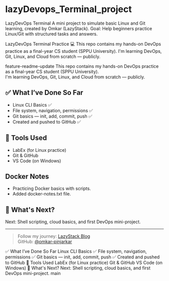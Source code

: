 # lazyDevops_Terminal_project

LazyDevOps Terminal A mini project to simulate basic Linux and Git learning, created by Omkar (LazyStack). Goal: Help beginners practice Linux/Git with structured tasks and answers.

LazyDevOps Terminal Practice 💻 This repo contains my hands-on DevOps practice as a final-year CS student (SPPU University). I'm learning DevOps, Git, Linux, and Cloud from scratch — publicly.

 feature-readme-update
This repo contains my hands-on DevOps practice as a final-year CS student (SPPU University).  
I'm learning DevOps, Git, Linux, and Cloud from scratch — publicly.

## ✅ What I’ve Done So Far

- Linux CLI Basics ✅
- File system, navigation, permissions ✅
- Git basics — init, add, commit, push ✅
- Created and pushed to GitHub ✅

## 📌 Tools Used

- LabEx (for Linux practice)
- Git & GitHub
- VS Code (on Windows)

## Docker Notes  
- Practicing Docker basics with scripts.  
- Added docker-notes.txt file.  


## 🌱 What's Next?

Next: Shell scripting, cloud basics, and first DevOps mini-project.

---

> Follow my journey: [LazyStack Blog](https://your-blog-link.hashnode.dev)  
> GitHub: [@omkar-pinjarkar](https://github.com/omkar-pinjarkar)

✅ What I’ve Done So Far Linux CLI Basics 
✅ File system, navigation, permissions 
✅ Git basics — init, add, commit, push 
✅ Created and pushed to GitHub 
📌 Tools Used LabEx (for Linux practice) Git & GitHub VS Code (on Windows) 
🌱 What's Next? Next: Shell scripting, cloud basics, and first DevOps mini-project.
 main
